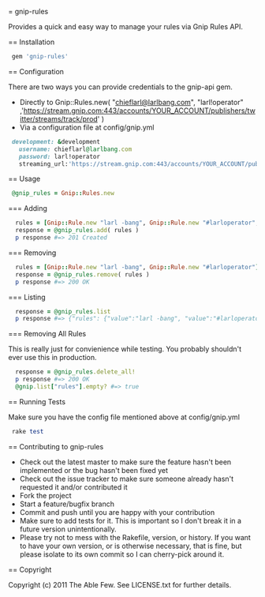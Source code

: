 = gnip-rules

Provides a quick and easy way to manage your rules via Gnip Rules API. 

== Installation

```ruby
 gem 'gnip-rules'
```

== Configuration

There are two ways you can provide credentials to the gnip-api gem. 

* Directly to Gnip::Rules.new( "chieflarl@larlbang.com", "larl!operator" ,'https://stream.gnip.com:443/accounts/YOUR_ACCOUNT/publishers/twitter/streams/track/prod' )
* Via a configuration file at config/gnip.yml 

```ruby
 development: &development
   username: chieflarl@larlbang.com
   password: larl!operator 
   streaming_url:'https://stream.gnip.com:443/accounts/YOUR_ACCOUNT/publishers/twitter/streams/track/prod'
```

== Usage

```ruby
 @gnip_rules = Gnip::Rules.new
```

=== Adding

```ruby
  rules = [Gnip::Rule.new "larl -bang", Gnip::Rule.new "#larloperator", Gnip::Rule.new "larlygag" , "some_tag"]
  response = @gnip_rules.add( rules )
  p response #=> 201 Created
```

=== Removing

```ruby
  rules = [Gnip::Rule.new "larl -bang", Gnip::Rule.new "#larloperator"]
  response = @gnip_rules.remove( rules )
  p response #=> 200 OK
```

=== Listing

```ruby
  response = @gnip_rules.list
  p response #=> {"rules": {"value":"larl -bang", "value":"#larloperator"} }
```

=== Removing All Rules

This is really just for convienience while testing. You probably shouldn't ever use this in production.

```ruby
  response = @gnip_rules.delete_all!
  p response #=> 200 OK
  @gnip.list["rules"].empty? #=> true
```

== Running Tests

Make sure you have the config file mentioned above at config/gnip.yml

```ruby
 rake test
```

== Contributing to gnip-rules
 
* Check out the latest master to make sure the feature hasn't been implemented or the bug hasn't been fixed yet
* Check out the issue tracker to make sure someone already hasn't requested it and/or contributed it
* Fork the project
* Start a feature/bugfix branch
* Commit and push until you are happy with your contribution
* Make sure to add tests for it. This is important so I don't break it in a future version unintentionally.
* Please try not to mess with the Rakefile, version, or history. If you want to have your own version, or is otherwise necessary, that is fine, but please isolate to its own commit so I can cherry-pick around it.

== Copyright

Copyright (c) 2011 The Able Few. See LICENSE.txt for
further details.


